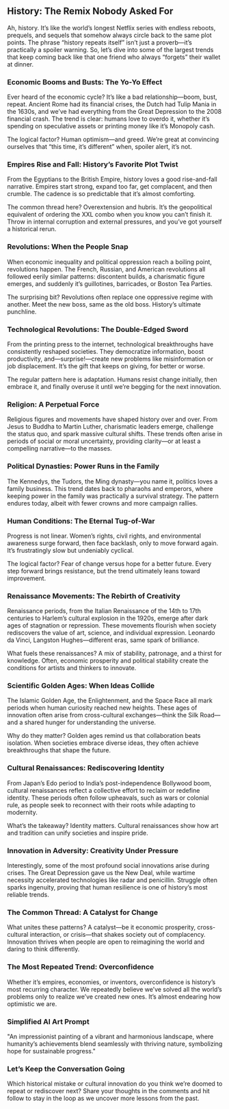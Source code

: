 ## History: The Remix Nobody Asked For

Ah, history. It’s like the world’s longest Netflix series with endless reboots, prequels, and sequels that somehow always circle back to the same plot points. The phrase “history repeats itself” isn’t just a proverb—it’s practically a spoiler warning. So, let’s dive into some of the largest trends that keep coming back like that one friend who always “forgets” their wallet at dinner.

### Economic Booms and Busts: The Yo-Yo Effect
Ever heard of the economic cycle? It’s like a bad relationship—boom, bust, repeat. Ancient Rome had its financial crises, the Dutch had Tulip Mania in the 1630s, and we’ve had everything from the Great Depression to the 2008 financial crash. The trend is clear: humans love to overdo it, whether it’s spending on speculative assets or printing money like it’s Monopoly cash.

The logical factor? Human optimism—and greed. We’re great at convincing ourselves that “this time, it’s different” when, spoiler alert, it’s not. 

### Empires Rise and Fall: History’s Favorite Plot Twist
From the Egyptians to the British Empire, history loves a good rise-and-fall narrative. Empires start strong, expand too far, get complacent, and then crumble. The cadence is so predictable that it’s almost comforting. 

The common thread here? Overextension and hubris. It’s the geopolitical equivalent of ordering the XXL combo when you know you can’t finish it. Throw in internal corruption and external pressures, and you’ve got yourself a historical rerun.

### Revolutions: When the People Snap
When economic inequality and political oppression reach a boiling point, revolutions happen. The French, Russian, and American revolutions all followed eerily similar patterns: discontent builds, a charismatic figure emerges, and suddenly it’s guillotines, barricades, or Boston Tea Parties.

The surprising bit? Revolutions often replace one oppressive regime with another. Meet the new boss, same as the old boss. History’s ultimate punchline.

### Technological Revolutions: The Double-Edged Sword
From the printing press to the internet, technological breakthroughs have consistently reshaped societies. They democratize information, boost productivity, and—surprise!—create new problems like misinformation or job displacement. It’s the gift that keeps on giving, for better or worse.

The regular pattern here is adaptation. Humans resist change initially, then embrace it, and finally overuse it until we’re begging for the next innovation.

### Religion: A Perpetual Force
Religious figures and movements have shaped history over and over. From Jesus to Buddha to Martin Luther, charismatic leaders emerge, challenge the status quo, and spark massive cultural shifts. These trends often arise in periods of social or moral uncertainty, providing clarity—or at least a compelling narrative—to the masses.

### Political Dynasties: Power Runs in the Family
The Kennedys, the Tudors, the Ming dynasty—you name it, politics loves a family business. This trend dates back to pharaohs and emperors, where keeping power in the family was practically a survival strategy. The pattern endures today, albeit with fewer crowns and more campaign rallies.

### Human Conditions: The Eternal Tug-of-War
Progress is not linear. Women’s rights, civil rights, and environmental awareness surge forward, then face backlash, only to move forward again. It’s frustratingly slow but undeniably cyclical.

The logical factor? Fear of change versus hope for a better future. Every step forward brings resistance, but the trend ultimately leans toward improvement.

### Renaissance Movements: The Rebirth of Creativity
Renaissance periods, from the Italian Renaissance of the 14th to 17th centuries to Harlem’s cultural explosion in the 1920s, emerge after dark ages of stagnation or repression. These movements flourish when society rediscovers the value of art, science, and individual expression. Leonardo da Vinci, Langston Hughes—different eras, same spark of brilliance.

What fuels these renaissances? A mix of stability, patronage, and a thirst for knowledge. Often, economic prosperity and political stability create the conditions for artists and thinkers to innovate.

### Scientific Golden Ages: When Ideas Collide
The Islamic Golden Age, the Enlightenment, and the Space Race all mark periods when human curiosity reached new heights. These ages of innovation often arise from cross-cultural exchanges—think the Silk Road—and a shared hunger for understanding the universe.

Why do they matter? Golden ages remind us that collaboration beats isolation. When societies embrace diverse ideas, they often achieve breakthroughs that shape the future.

### Cultural Renaissances: Rediscovering Identity
From Japan’s Edo period to India’s post-independence Bollywood boom, cultural renaissances reflect a collective effort to reclaim or redefine identity. These periods often follow upheavals, such as wars or colonial rule, as people seek to reconnect with their roots while adapting to modernity.

What’s the takeaway? Identity matters. Cultural renaissances show how art and tradition can unify societies and inspire pride.

### Innovation in Adversity: Creativity Under Pressure
Interestingly, some of the most profound social innovations arise during crises. The Great Depression gave us the New Deal, while wartime necessity accelerated technologies like radar and penicillin. Struggle often sparks ingenuity, proving that human resilience is one of history’s most reliable trends.

### The Common Thread: A Catalyst for Change
What unites these patterns? A catalyst—be it economic prosperity, cross-cultural interaction, or crisis—that shakes society out of complacency. Innovation thrives when people are open to reimagining the world and daring to think differently.

### The Most Repeated Trend: Overconfidence
Whether it’s empires, economies, or inventors, overconfidence is history’s most recurring character. We repeatedly believe we’ve solved all the world’s problems only to realize we’ve created new ones. It’s almost endearing how optimistic we are.

### Simplified AI Art Prompt
"An impressionist painting of a vibrant and harmonious landscape, where humanity’s achievements blend seamlessly with thriving nature, symbolizing hope for sustainable progress."

### Let’s Keep the Conversation Going
Which historical mistake or cultural innovation do you think we’re doomed to repeat or rediscover next? Share your thoughts in the comments and hit follow to stay in the loop as we uncover more lessons from the past.

